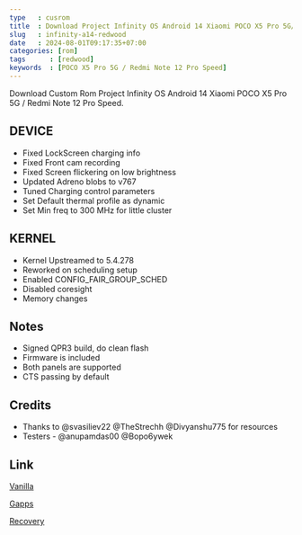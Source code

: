 ```yaml
---
type   : cusrom
title  : Download Project Infinity OS Android 14 Xiaomi POCO X5 Pro 5G/Redmi Note 12 Pro Speed
slug   : infinity-a14-redwood
date   : 2024-08-01T09:17:35+07:00
categories: [rom]
tags      : [redwood]
keywords  : [POCO X5 Pro 5G / Redmi Note 12 Pro Speed]
---
```


Download Custom Rom Project Infinity OS Android 14 Xiaomi POCO X5 Pro 5G / Redmi Note 12 Pro Speed.

## DEVICE

- Fixed LockScreen charging info
- Fixed Front cam recording
- Fixed Screen flickering on low brightness
- Updated Adreno blobs to v767
- Tuned Charging control parameters
- Set Default thermal profile as dynamic
- Set Min freq to 300 MHz for little cluster

## KERNEL

- Kernel Upstreamed to 5.4.278
- Reworked on scheduling setup
- Enabled CONFIG_FAIR_GROUP_SCHED
- Disabled coresight
- Memory changes

## Notes
- Signed QPR3 build, do clean flash
- Firmware is included
- Both panels are  supported 
- CTS passing by default 

## Credits
- Thanks to @svasiliev22 @TheStrechh @Divyanshu775 for resources
- Testers - @anupamdas00 @Bopo6ywek

## Link
[Vanilla](https://sourceforge.net/projects/infinity-x/files/redwood/VANILLA)

[Gapps](https://sourceforge.net/projects/infinity-x/files/redwood/GAPPS/)

[Recovery](https://sourceforge.net/projects/infinity-x/files/redwood/RECOVERY/)

